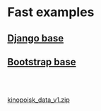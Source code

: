 # Fast examples
## [Django base](django-base.md)
## [Bootstrap base](bootstrap-base.md)
<br>
<br>

[kinopoisk_data_v1.zip](https://disk.yandex.ru/d/aM_Q56buqbYDkA)